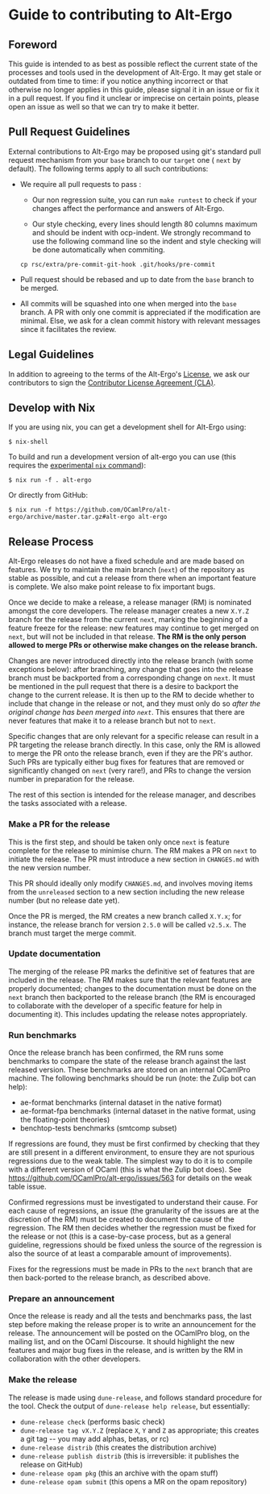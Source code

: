 # Guide to contributing to Alt-Ergo

## Foreword

This guide is intended to as best as possible reflect the current state of the processes and tools used in the development of Alt-Ergo. It may get stale or outdated from time to time: if you notice anything incorrect or that otherwise no longer applies in this guide, please signal it in an issue or fix it in a pull request. If you find it unclear or imprecise on certain points, please open an issue as well so that we can try to make it better.

## Pull Request Guidelines

External contributions to Alt-Ergo may be proposed using git's standard pull request mechanism from your `base` branch to our `target` one ( `next` by default).
The following terms apply to all such contributions:

* We require all pull requests to pass :

	* Our non regression suite, you can run `make runtest` to check if your changes affect the performance and answers of Alt-Ergo.

	* Our style checking, every lines should length 80 columns maximum and should be indent with ocp-indent.
	  We strongly recommand to use the following command line so the indent and style checking will be done automatically when commiting.

	```cp rsc/extra/pre-commit-git-hook .git/hooks/pre-commit```

* Pull request should be rebased and up to date from the `base` branch to be merged.

* All commits will be squashed into one when merged into the `base` branch. A PR with only one commit is appreciated if the modification are minimal. Else, we ask for a clean commit history with relevant messages since it facilitates the review.

## Legal Guidelines

In addition to agreeing to the terms of the Alt-Ergo's [License], we ask our contributors to sign the [Contributor License Agreement (CLA)].

[License]: ../About/licenses/index
[Contributor License Agreement (CLA)]: https://www.ocamlpro.com/files/CLA-OCamlPro-corporate.txt

## Develop with Nix

If you are using nix, you can get a development shell for Alt-Ergo using:

```shell
$ nix-shell
```

To build and run a development version of alt-ergo you can use (this requires
the [experimental `nix` command](https://nixos.wiki/wiki/Nix_command)):

```shell
$ nix run -f . alt-ergo
```

Or directly from GitHub:

```shell
$ nix run -f https://github.com/OCamlPro/alt-ergo/archive/master.tar.gz#alt-ergo alt-ergo
```

## Release Process

Alt-Ergo releases do not have a fixed schedule and are made based on features. We try to maintain the main branch (`next`) of the repository as stable as possible, and cut a release from there when an important feature is complete. We also make point release to fix important bugs.

Once we decide to make a release, a release manager (RM) is nominated amongst the core developers. The release manager creates a new `X.Y.Z` branch for the release from the current `next`, marking the beginning of a feature freeze for the release: new features may continue to get merged on `next`, but will not be included in that release. **The RM is the only person allowed to merge PRs or otherwise make changes on the release branch.**

Changes are never introduced directly into the release branch (with some exceptions below): after branching, any change that goes into the release branch must be backported from a corresponding change on `next`. It must be mentioned in the pull request that there is a desire to backport the change to the current release. It is then up to the RM to decide whether to include that change in the release or not, and they must only do so *after the original change has been merged into `next`*. This ensures that there are never features that make it to a release branch but not to `next`.

Specific changes that are only relevant for a specific release can result in a PR targeting the release branch directly. In this case, only the RM is allowed to merge the PR onto the release branch, even if they are the PR's author. Such PRs are typically either bug fixes for features that are removed or significantly changed on `next` (very rare!), and PRs to change the version number in preparation for the release.

The rest of this section is intended for the release manager, and describes the tasks associated with a release.

### Make a PR for the release

This is the first step, and should be taken only once `next` is feature complete for the release to minimise churn. The RM makes a PR on `next` to initiate the release. The PR must introduce a new section in `CHANGES.md` with the new version number.

This PR should ideally only modify `CHANGES.md`, and involves moving items from the `unreleased` section to a new section including the new release number (but no release date yet).

Once the PR is merged, the RM creates a new branch called `X.Y.x`; for instance, the release branch for version `2.5.0` will be called `v2.5.x`. The branch must target the merge commit.

### Update documentation

The merging of the release PR marks the definitive set of features that are included in the release. The RM makes sure that the relevant features are properly documented; changes to the documentation must be done on the `next` branch then backported to the release branch (the RM is encouraged to collaborate with the developer of a specific feature for help in documenting it). This includes updating the release notes appropriately.

### Run benchmarks

Once the release branch has been confirmed, the RM runs some benchmarks to compare the state of the release branch against the last released version. These benchmarks are stored on an internal OCamlPro machine. The following benchmarks should be run (note: the Zulip bot can help):

 - ae-format benchmarks (internal dataset in the native format)
 - ae-format-fpa benchmarks (internal dataset in the native format, using the floating-point theories)
 - benchtop-tests benchmarks (smtcomp subset)

If regressions are found, they must be first confirmed by checking that they are still present in a different environment, to ensure they are not spurious regressions due to the weak table. The simplest way to do it is to compile with a different version of OCaml (this is what the Zulip bot does). See https://github.com/OCamlPro/alt-ergo/issues/563 for details on the weak table issue.

Confirmed regressions must be investigated to understand their cause. For each cause of regressions, an issue (the granularity of the issues are at the discretion of the RM) must be created to document the cause of the regression. The RM then decides whether the regression must be fixed for the release or not (this is a case-by-case process, but as a general guideline, regressions should be fixed unless the source of the regression is also the source of at least a comparable amount of improvements).

Fixes for the regressions must be made in PRs to the `next` branch that are then back-ported to the release branch, as described above.

### Prepare an announcement

Once the release is ready and all the tests and benchmarks pass, the last step before making the release proper is to write an announcement for the release. The announcement will be posted on the OCamlPro blog, on the mailing list, and on the OCaml Discourse. It should highlight the new features and major bug fixes in the release, and is written by the RM in collaboration with the other developers.

### Make the release

The release is made using `dune-release`, and follows standard procedure for the tool. Check the output of `dune-release help release`, but essentially:

 - `dune-release check` (performs basic check)
 - `dune-release tag vX.Y.Z` (replace `X`, `Y` and `Z` as appropriate; this creates a git tag -- you may add alphas, betas, or rc)
 - `dune-release distrib` (this creates the distribution archive)
 - `dune-release publish distrib` (this is irreversible: it publishes the release on GitHub)
 - `dune-release opam pkg` (this an archive with the opam stuff)
 - `dune-release opam submit` (this opens a MR on the opam repository)
